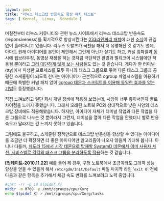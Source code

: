 ```yaml
---
layout: post
title: "리눅스 데스크탑 반응속도 향상 패치 테스트"
tags: [ Kernel,  Linux,  Schedule ]
---
```


며칠전부터 리눅스 커뮤니티와 관련 뉴스 사이트에서 리눅스 데스크탑 반응속도(reponsiveness)를 획기적으로 향상시킨다는 [233라인짜리 패치](http://marc.info/?l=linux-kernel&m=128978361700898&w=2)에 대한 [소식](http://www.phoronix.com/scan.php?page=article&item=linux_2637_video&num=1)이 끊임없이 흘러다니고 있습니다. 리누스 토발즈가 극찬을 해서 더 유명해진 것 같기도 한데, 아마도 원래 아이디어를 본인이 제안해서 그런게 아닌가 싶기도 하고, 커널 컴파일과 동시에 웹브라우징, 동영상 재생을 하는 것처럼 극단적인 환경과 멀티코어 시스템에만 적용될 뿐이라고 [그리 대단하게 않게 보는 사람](http://psankar.blogspot.com/2010/11/cpu-or-io-what-matters-most.html)들도 있는 것 같습니다. 게다가 한 터미널(tty)에서 파생한 프로세스를 모두 하나의 태스크 그룹으로 묶어 다른 태스크 그룹과 공평한 스케줄링이 되도록 한다는 아이디어가 근본적으로 cgroup 파일시스템을 이용하기 때문에 특별한 커널 패치 없이 [cgroup 데몬과 스크립트를 이용해 동일한 효과를 얻는 기법](http://blog.glock.co.za/cgroup-user-space-speed-patch)도 등장했습니다.

직접 느껴보려고 일단 회사 개발 장비에 적용해 보았는데, 사양이 너무 좋아서인지 별로 차이점을 느끼지 못했습니다. 그래서 오래된 노트북 PC와 상대적으로 낮은 사양의 데스크탑 장비에도 적용해봤습니다. 하지만, 아이디어 자체가 터미널 작업과 다른 작업을 다른 그룹으로 나누는 것 뿐이라서 그런지, 터미널을 열어 다른 작업을 안했더니 별로 반응속도가 달라지는 건 느끼지 못하고 있습니다.

그럼에도 불구하고, 스케줄링 정책만으로 데스크탑 반응성을 향상할 수 있다는 아이디어를 조금만 더 확장하면 더 좋은 아이디어만 알고리즘이 나오지 않을까 기대해 봅니다. 아니나 다를까, [페도라 15에서 시작 데몬으로 탑재할 SystemD 데몬에서 이미 사용자 세션, 서비스별로 각각의 태스크 그룹을 분리하도록 적용](http://www.phoronix.com/scan.php?page=news_item&px=ODc5OQ)하는 것 같습니다.

**[업데이트-2010.11.22]** 예를 들어 제 경우, 구형 노트북에서 조금이라도 그래픽 성능 향상을 얻을 수 있을까 해서 ﻿`/etc/gdm/Init/Default` 파일 마지막 라인 '`exit 0`' 전에 다음과 같은 항목을 추가해서 체감 속도 변화를 느껴보려고 노력 중입니다.

```sh
#chrt -rr -p 10 $(pidof X)
mkdir -m 0700 -p /mnt/cgroups/cpu/Xorg
echo $(pidof X) > /mnt/cgroups/cpu/Xorg/tasks
```
